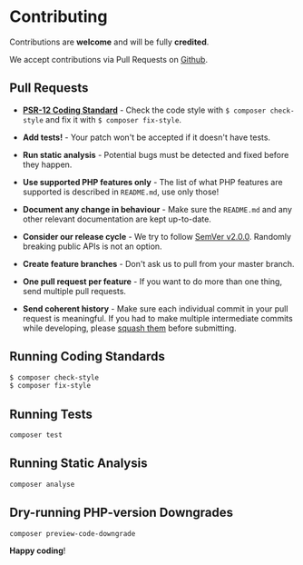 # Contributing

Contributions are **welcome** and will be fully **credited**.

We accept contributions via Pull Requests on [Github](https://github.com/pop-schema/notifications).


## Pull Requests

- **[PSR-12 Coding Standard](https://github.com/php-fig/fig-standards/blob/master/accepted/PSR-12-extended-coding-style-guide.md)** - Check the code style with ``$ composer check-style`` and fix it with ``$ composer fix-style``.

- **Add tests!** - Your patch won't be accepted if it doesn't have tests.

- **Run static analysis** - Potential bugs must be detected and fixed before they happen.

- **Use supported PHP features only** - The list of what PHP features are supported is described in `README.md`, use only those!

- **Document any change in behaviour** - Make sure the `README.md` and any other relevant documentation are kept up-to-date.

- **Consider our release cycle** - We try to follow [SemVer v2.0.0](http://semver.org/). Randomly breaking public APIs is not an option.

- **Create feature branches** - Don't ask us to pull from your master branch.

- **One pull request per feature** - If you want to do more than one thing, send multiple pull requests.

- **Send coherent history** - Make sure each individual commit in your pull request is meaningful. If you had to make multiple intermediate commits while developing, please [squash them](http://www.git-scm.com/book/en/v2/Git-Tools-Rewriting-History#Changing-Multiple-Commit-Messages) before submitting.


## Running Coding Standards

``` bash
$ composer check-style
$ composer fix-style
```


## Running Tests

``` bash
composer test
```


## Running Static Analysis

``` bash
composer analyse
```


## Dry-running PHP-version Downgrades

``` bash
composer preview-code-downgrade
```


**Happy coding**!
